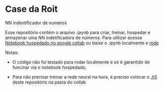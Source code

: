 # Case da Roit

NN indentificador de numeros

Esse repositório contém o arquivo .ipynb para criar, treinar, hospedar e armazenar uma NN indetificadora de números. Para utilizar acesse [Notebook hospedado no google collab](https://colab.research.google.com/drive/1eTyxU58FhX0yRzKSzjigLClRzoXNsUFm?usp=sharing) ou baixe o .ipynb localmente e [rode](https://jupyter-notebook-beginner-guide.readthedocs.io/en/latest/execute.html)

Notas:
 * O código não foi testado para rodar localmente e só é garantido de funcinar via o notebook hospedado.
 
 * Para não precisar treinar a rede neural na hora, é preciso colocar o [.h5](https://github.com/naka-chavi/roit/raw/main/my_model.h5) deste repositório na pasta do collab
